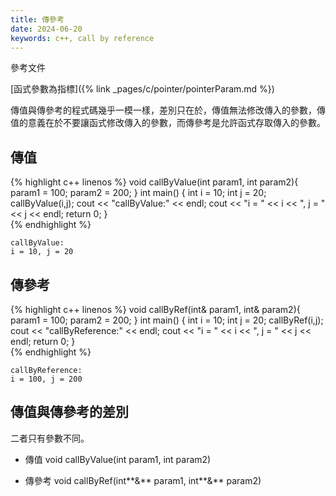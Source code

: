 ```yaml
---
title: 傳參考
date: 2024-06-20
keywords: c++, call by reference
---
```


參考文件

[函式參數為指標]({% link _pages/c/pointer/pointerParam.md %})

傳值與傳參考的程式碼幾乎一模一樣，差別只在於，傳值無法修改傳入的參數，傳值的意義在於不要讓函式修改傳入的參數，而傳參考是允許函式存取傳入的參數。

## 傳值

{% highlight c++ linenos %}
void callByValue(int param1, int param2){
    param1 = 100;
    param2 = 200;
}
int main() {
    int i = 10;
    int j = 20;
    callByValue(i,j);
    cout << "callByValue:" << endl;
    cout << "i = " << i << ", j = " << j << endl;
    return 0;
}    
{% endhighlight %}

```
callByValue:
i = 10, j = 20
```

## 傳參考

{% highlight c++ linenos %}
void callByRef(int& param1, int& param2){
    param1 = 100;
    param2 = 200;
}
int main() {
    int i = 10;
    int j = 20;
    callByRef(i,j);
    cout << "callByReference:" << endl;
    cout << "i = " << i << ", j = " << j << endl;
    return 0;
}    
{% endhighlight %}

```
callByReference:
i = 100, j = 200
```

## 傳值與傳參考的差別

二者只有參數不同。

- 傳值
void callByValue(int param1, int param2)

- 傳參考
void callByRef(int**&** param1, int**&** param2)

